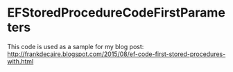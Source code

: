 # EFStoredProcedureCodeFirstParameters

This code is used as a sample for my blog post: http://frankdecaire.blogspot.com/2015/08/ef-code-first-stored-procedures-with.html
